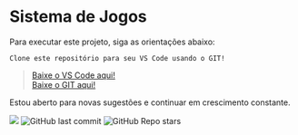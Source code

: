 # Sistema de Jogos

Para executar este projeto, siga as orientações abaixo:

```
Clone este repositório para seu VS Code usando o GIT!
```

> <a href="https://code.visualstudio.com">Baixe o VS Code aqui!</a></br>
> <a href="https://git-scm.com/">Baixe o GIT aqui!</a>

Estou aberto para novas sugestões e continuar em crescimento constante.

<img src="https://img.shields.io/badge/STATUS-EM%20DESENVOLVIMENTO-green">
<img alt="GitHub last commit" src="https://img.shields.io/github/last-commit/leosilka/menu-de-jogos">
<img alt="GitHub Repo stars" src="https://img.shields.io/github/stars/leosilka/menu-de-jogos?style=social">
